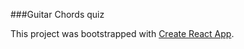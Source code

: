 
###Guitar Chords quiz


This project was bootstrapped with [Create React App](https://github.com/facebookincubator/create-react-app).


